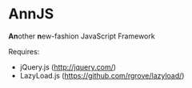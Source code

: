 AnnJS
=====
**An**other **n**ew-fashion JavaScript Framework

Requires:

- jQuery.js (http://jquery.com/)
- LazyLoad.js (https://github.com/rgrove/lazyload/)
